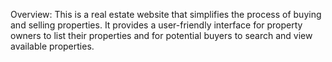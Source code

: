 Overview:
This is a real estate website that simplifies the process of buying and selling properties. It provides a user-friendly interface for property owners to list their properties and for potential buyers to search and view available properties.
